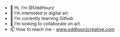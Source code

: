 - 👋 Hi, I’m @OddHourz
- 👀 I’m interested in digital art
- 🌱 I’m currently learning Github
- 💞️ I’m looking to collaborate on art
- 📫 How to reach me - www.oddhourzcreative.com

<!---
OddHourz/OddHourz is a ✨ special ✨ repository because its `README.md` (this file) appears on your GitHub profile.
You can click the Preview link to take a look at your changes.
--->
